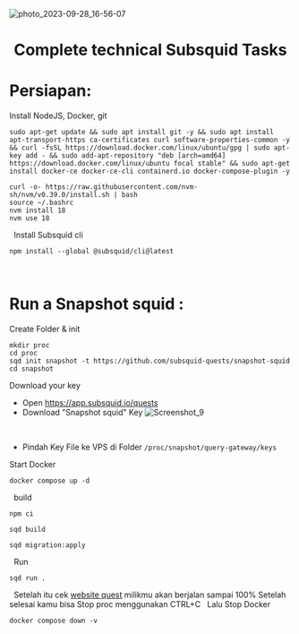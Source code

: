 
![photo_2023-09-28_16-56-07](https://github.com/uangdrop/subsquid/assets/128940865/ef19e477-81ee-447c-8b97-8739a1d9e2c8)

<h1 align="center"> Complete technical Subsquid Tasks <br> </h1>

<h1>  Persiapan: </h1>

Install NodeJS, Docker, git
```shell
sudo apt-get update && sudo apt install git -y && sudo apt install apt-transport-https ca-certificates curl software-properties-common -y && curl -fsSL https://download.docker.com/linux/ubuntu/gpg | sudo apt-key add - && sudo add-apt-repository "deb [arch=amd64] https://download.docker.com/linux/ubuntu focal stable" && sudo apt-get install docker-ce docker-ce-cli containerd.io docker-compose-plugin -y
```

```shell
curl -o- https://raw.githubusercontent.com/nvm-sh/nvm/v0.39.0/install.sh | bash
source ~/.bashrc
nvm install 18
nvm use 18
```
&nbsp;
Install Subsquid cli

```shell
npm install --global @subsquid/cli@latest
```  
&nbsp;
&nbsp;
&nbsp;

<h1> Run a Snapshot squid : </h1>

Create Folder & init
```shell
mkdir proc
cd proc
sqd init snapshot -t https://github.com/subsquid-quests/snapshot-squid
cd snapshot
```

Download your key
* Open https://app.subsquid.io/quests
* Download "Snapshot squid" Key
![Screenshot_9](https://github.com/uangdrop/subsquid/assets/128940865/78cb1632-7d41-4f41-89b4-6b9973346f65)

&nbsp;
* Pindah Key File ke VPS di Folder ``/proc/snapshot/query-gateway/keys``


Start Docker
```shell
docker compose up -d
```
&nbsp;
build
```shell
npm ci
```
```shell
sqd build
```
```shell
sqd migration:apply
```
&nbsp;
Run
```shell
sqd run .
```
&nbsp;
Setelah itu cek [website quest]([url](https://app.subsquid.io/quests)) milikmu akan berjalan sampai 100%
Setelah selesai kamu bisa Stop proc menggunakan CTRL+C
&nbsp;
Lalu Stop Docker 
```shell
docker compose down -v
```
&nbsp;
&nbsp;
&nbsp;
